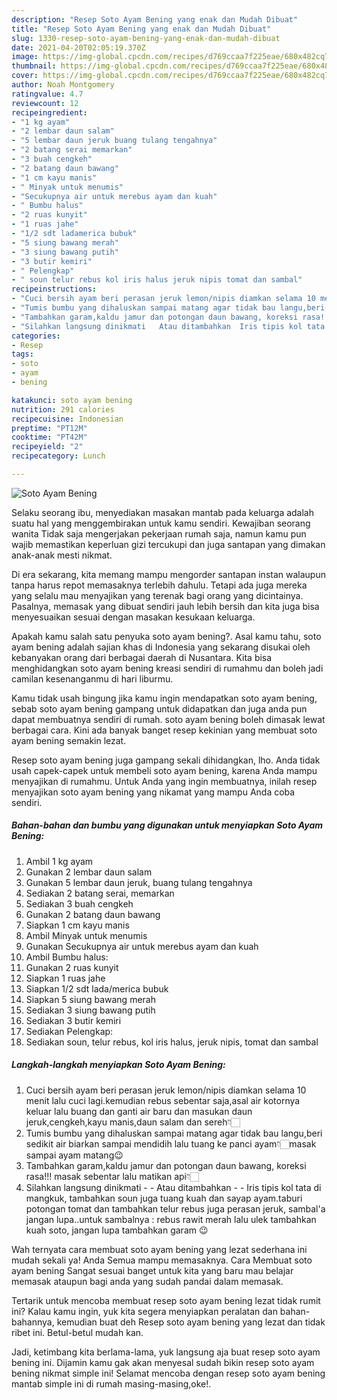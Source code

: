 ```yaml
---
description: "Resep Soto Ayam Bening yang enak dan Mudah Dibuat"
title: "Resep Soto Ayam Bening yang enak dan Mudah Dibuat"
slug: 1330-resep-soto-ayam-bening-yang-enak-dan-mudah-dibuat
date: 2021-04-20T02:05:19.370Z
image: https://img-global.cpcdn.com/recipes/d769ccaa7f225eae/680x482cq70/soto-ayam-bening-foto-resep-utama.jpg
thumbnail: https://img-global.cpcdn.com/recipes/d769ccaa7f225eae/680x482cq70/soto-ayam-bening-foto-resep-utama.jpg
cover: https://img-global.cpcdn.com/recipes/d769ccaa7f225eae/680x482cq70/soto-ayam-bening-foto-resep-utama.jpg
author: Noah Montgomery
ratingvalue: 4.7
reviewcount: 12
recipeingredient:
- "1 kg ayam"
- "2 lembar daun salam"
- "5 lembar daun jeruk buang tulang tengahnya"
- "2 batang serai memarkan"
- "3 buah cengkeh"
- "2 batang daun bawang"
- "1 cm kayu manis"
- " Minyak untuk menumis"
- "Secukupnya air untuk merebus ayam dan kuah"
- " Bumbu halus"
- "2 ruas kunyit"
- "1 ruas jahe"
- "1/2 sdt ladamerica bubuk"
- "5 siung bawang merah"
- "3 siung bawang putih"
- "3 butir kemiri"
- " Pelengkap"
- " soun telur rebus kol iris halus jeruk nipis tomat dan sambal"
recipeinstructions:
- "Cuci bersih ayam beri perasan jeruk lemon/nipis diamkan selama 10 menit lalu cuci lagi.kemudian rebus sebentar saja,asal air kotornya keluar lalu buang dan ganti air baru dan masukan daun jeruk,cengkeh,kayu manis,daun salam dan sereh👇🏻"
- "Tumis bumbu yang dihaluskan sampai matang agar tidak bau langu,beri sedikit air biarkan sampai mendidih lalu tuang ke panci ayam👇🏻masak sampai ayam matang😉"
- "Tambahkan garam,kaldu jamur dan potongan daun bawang, koreksi rasa!!! masak sebentar lalu matikan api👇🏻"
- "Silahkan langsung dinikmati   Atau ditambahkan  Iris tipis kol tata di mangkuk, tambahkan soun juga tuang kuah dan sayap ayam.taburi potongan tomat dan tambahkan telur rebus juga perasan jeruk, sambal&#39;a jangan lupa..untuk sambalnya : rebus rawit merah lalu ulek tambahkan kuah soto, jangan lupa tambahkan garam 😉"
categories:
- Resep
tags:
- soto
- ayam
- bening

katakunci: soto ayam bening 
nutrition: 291 calories
recipecuisine: Indonesian
preptime: "PT12M"
cooktime: "PT42M"
recipeyield: "2"
recipecategory: Lunch

---
```



![Soto Ayam Bening](https://img-global.cpcdn.com/recipes/d769ccaa7f225eae/680x482cq70/soto-ayam-bening-foto-resep-utama.jpg)

Selaku seorang ibu, menyediakan masakan mantab pada keluarga adalah suatu hal yang menggembirakan untuk kamu sendiri. Kewajiban seorang  wanita Tidak saja mengerjakan pekerjaan rumah saja, namun kamu pun wajib memastikan keperluan gizi tercukupi dan juga santapan yang dimakan anak-anak mesti nikmat.

Di era  sekarang, kita memang mampu mengorder santapan instan walaupun tanpa harus repot memasaknya terlebih dahulu. Tetapi ada juga mereka yang selalu mau menyajikan yang terenak bagi orang yang dicintainya. Pasalnya, memasak yang dibuat sendiri jauh lebih bersih dan kita juga bisa menyesuaikan sesuai dengan masakan kesukaan keluarga. 



Apakah kamu salah satu penyuka soto ayam bening?. Asal kamu tahu, soto ayam bening adalah sajian khas di Indonesia yang sekarang disukai oleh kebanyakan orang dari berbagai daerah di Nusantara. Kita bisa menghidangkan soto ayam bening kreasi sendiri di rumahmu dan boleh jadi camilan kesenanganmu di hari liburmu.

Kamu tidak usah bingung jika kamu ingin mendapatkan soto ayam bening, sebab soto ayam bening gampang untuk didapatkan dan juga anda pun dapat membuatnya sendiri di rumah. soto ayam bening boleh dimasak lewat berbagai cara. Kini ada banyak banget resep kekinian yang membuat soto ayam bening semakin lezat.

Resep soto ayam bening juga gampang sekali dihidangkan, lho. Anda tidak usah capek-capek untuk membeli soto ayam bening, karena Anda mampu menyajikan di rumahmu. Untuk Anda yang ingin membuatnya, inilah resep menyajikan soto ayam bening yang nikamat yang mampu Anda coba sendiri.

<!--inarticleads1-->

##### Bahan-bahan dan bumbu yang digunakan untuk menyiapkan Soto Ayam Bening:

1. Ambil 1 kg ayam
1. Gunakan 2 lembar daun salam
1. Gunakan 5 lembar daun jeruk, buang tulang tengahnya
1. Sediakan 2 batang serai, memarkan
1. Sediakan 3 buah cengkeh
1. Gunakan 2 batang daun bawang
1. Siapkan 1 cm kayu manis
1. Ambil  Minyak untuk menumis
1. Gunakan Secukupnya air untuk merebus ayam dan kuah
1. Ambil  Bumbu halus:
1. Gunakan 2 ruas kunyit
1. Siapkan 1 ruas jahe
1. Siapkan 1/2 sdt lada/merica bubuk
1. Siapkan 5 siung bawang merah
1. Sediakan 3 siung bawang putih
1. Sediakan 3 butir kemiri
1. Sediakan  Pelengkap:
1. Sediakan  soun, telur rebus, kol iris halus, jeruk nipis, tomat dan sambal




<!--inarticleads2-->

##### Langkah-langkah menyiapkan Soto Ayam Bening:

1. Cuci bersih ayam beri perasan jeruk lemon/nipis diamkan selama 10 menit lalu cuci lagi.kemudian rebus sebentar saja,asal air kotornya keluar lalu buang dan ganti air baru dan masukan daun jeruk,cengkeh,kayu manis,daun salam dan sereh👇🏻
1. Tumis bumbu yang dihaluskan sampai matang agar tidak bau langu,beri sedikit air biarkan sampai mendidih lalu tuang ke panci ayam👇🏻masak sampai ayam matang😉
1. Tambahkan garam,kaldu jamur dan potongan daun bawang, koreksi rasa!!! masak sebentar lalu matikan api👇🏻
1. Silahkan langsung dinikmati  -  - Atau ditambahkan -  - Iris tipis kol tata di mangkuk, tambahkan soun juga tuang kuah dan sayap ayam.taburi potongan tomat dan tambahkan telur rebus juga perasan jeruk, sambal&#39;a jangan lupa..untuk sambalnya : rebus rawit merah lalu ulek tambahkan kuah soto, jangan lupa tambahkan garam 😉




Wah ternyata cara membuat soto ayam bening yang lezat sederhana ini mudah sekali ya! Anda Semua mampu memasaknya. Cara Membuat soto ayam bening Sangat sesuai banget untuk kita yang baru mau belajar memasak ataupun bagi anda yang sudah pandai dalam memasak.

Tertarik untuk mencoba membuat resep soto ayam bening lezat tidak rumit ini? Kalau kamu ingin, yuk kita segera menyiapkan peralatan dan bahan-bahannya, kemudian buat deh Resep soto ayam bening yang lezat dan tidak ribet ini. Betul-betul mudah kan. 

Jadi, ketimbang kita berlama-lama, yuk langsung aja buat resep soto ayam bening ini. Dijamin kamu gak akan menyesal sudah bikin resep soto ayam bening nikmat simple ini! Selamat mencoba dengan resep soto ayam bening mantab simple ini di rumah masing-masing,oke!.

